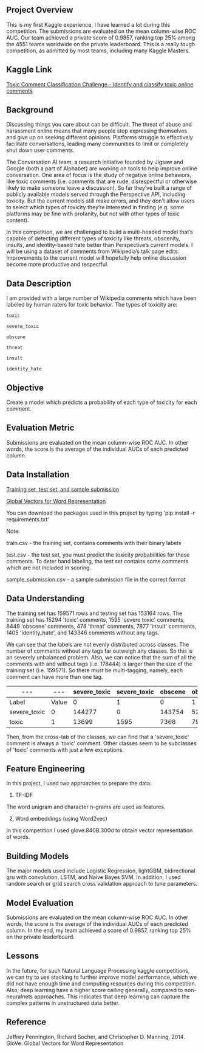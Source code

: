 Project Overview
-------------------

This is my first Kaggle experience, I have learned a lot during this competition. The submissions are evaluated on the mean column-wise ROC AUC. Our team achieved a private score of 0.9857, ranking top 25% among the 4551 teams worldwide on the private leaderboard. This is a really tough competition, as admitted by most teams, including many Kaggle Masters.

## Kaggle Link

[Toxic Comment Classification Challenge - Identify and classify toxic online comments](https://www.kaggle.com/c/jigsaw-toxic-comment-classification-challenge)

## Background

Discussing things you care about can be difficult. The threat of abuse and harassment online means that many people stop expressing themselves and give up on seeking different opinions. Platforms struggle to effectively facilitate conversations, leading many communities to limit or completely shut down user comments.

The Conversation AI team, a research initiative founded by Jigsaw and Google (both a part of Alphabet) are working on tools to help improve online conversation. One area of focus is the study of negative online behaviors, like toxic comments (i.e. comments that are rude, disrespectful or otherwise likely to make someone leave a discussion). So far they’ve built a range of publicly available models served through the Perspective API, including toxicity. But the current models still make errors, and they don’t allow users to select which types of toxicity they’re interested in finding (e.g. some platforms may be fine with profanity, but not with other types of toxic content).

In this competition, we are challenged to build a multi-headed model that’s capable of detecting different types of toxicity like threats, obscenity, insults, and identity-based hate better than Perspective’s current models. I will be using a dataset of comments from Wikipedia’s talk page edits. Improvements to the current model will hopefully help online discussion become more productive and respectful.

## Data Description

I am provided with a large number of Wikipedia comments which have been labeled by human raters for toxic behavior. The types of toxicity are:

    toxic

    severe_toxic

    obscene

    threat

    insult

    identity_hate

## Objective

Create a model which predicts a probability of each type of toxicity for each comment.

## Evaluation Metric

Submissions are evaluated on the mean column-wise ROC AUC. In other words, the score is the average of the individual AUCs of each predicted column.

## Data Installation

[Training set, test set, and sample submission](https://www.kaggle.com/c/jigsaw-toxic-comment-classification-challenge/data)

[Global Vectors for Word Representation](http://nlp.stanford.edu/data/glove.840B.300d.zip)

You can download the packages used in this project by typing 'pip install -r requirements.txt'

Note:

train.csv - the training set, contains comments with their binary labels

test.csv - the test set, you must predict the toxicity probabilities for these comments. To deter hand labeling, the test set contains some comments which are not included in scoring.

sample_submission.csv - a sample submission file in the correct format


## Data Understanding

The training set has 159571 rows and testing set has 153164 rows. The training set has 15294 'toxic' comments, 1595 'severe toxic' comments, 8449 'obscene' comments, 478 'threat' comments, 7877 'insult' comments, 1405 'identity_hate', and 143346 comments without any tags.

We can see that the labels are not evenly distributed across classes. The number of comments without any tags far outweigh any classes. So this is an severely unbalanced problem. Also, we can notice that the sum of all the comments with and without tags (i.e. 178444) is larger than the size of the training set (i.e. 159571). So there must be multi-tagging, namely, each comment can have more than one tag.

|---|---| severe_toxic | severe_toxic | obscene | obscene | threat | threat | insult | insult | identity_hate | identity_hate |
|---|---|---|---|---|---|---|---|---|---|---|---|
| Label | Value | 0 | 1 | 0 | 1 | 0 | 1 | 0 | 1 | 0 | 1 |
| severe_toxic | 0 | 144277 | 0	| 143754 | 523	| 144248 | 29 | 143744 | 533 | 144174	| 103 |
| toxic | 1 | 13699 | 1595 | 7368 | 7926 | 14845 | 449 | 7950 | 7344 | 13992 | 1302 |

Then, from the cross-tab of the classes, we can find that a 'severe_toxic' comment is always a 'toxic' comment. Other classes seem to be subclasses of 'toxic' comments with just a few exceptions.

## Feature Engineering

In this project, I used two approaches to prepare the data:

1) TF-IDF

The word unigram and character n-grams are used as features. 

2) Word embeddings (using Word2vec)

In this competition I used glove.840B.300d to obtain vector representation of words.

## Building Models

The major models used include Logistic Regression, lightGBM, bidirectional gru with convolution, LSTM, and Naive Bayes SVM. In addition, I used random search or grid search cross validation approach to tune parameters.

## Model Evaluation

Submissions are evaluated on the mean column-wise ROC AUC. In other words, the score is the average of the individual AUCs of each predicted column. In the end, my team achieved a score of 0.9857, ranking top 25% on the private leaderboard.

## Lessons

In the future, for such Natural Language Processing kaggle competitions, we can try to use stacking to further improve model performance, which we did not have enough time and computing resources during this competition. Also, deep learning have a higher score ceiling generally, compared to non-neuralnets approaches. This indicates that deep learning can capture the complex patterns in unstructured data better.

## Reference

Jeffrey Pennington, Richard Socher, and Christopher D. Manning. 2014. GloVe: Global Vectors for Word Representation

